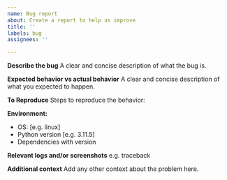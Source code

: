 ```yaml
---
name: Bug report
about: Create a report to help us improve
title: ''
labels: bug
assignees: ''

---
```


**Describe the bug**
A clear and concise description of what the bug is.

**Expected behavior vs actual behavior**
A clear and concise description of what you expected to happen.

**To Reproduce**
Steps to reproduce the behavior:

**Environment:**
 - OS: [e.g. linux]
 - Python version [e.g. 3.11.5]
 - Dependencies with version 

**Relevant logs and/or screenshots**
e.g. traceback

**Additional context**
Add any other context about the problem here.
